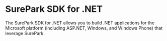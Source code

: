 SurePark SDK for .NET
================

The SurePark SDK for .NET allows you to build .NET applications for the Microsoft platform (including ASP.NET, Windows, and Windows Phone) that leverage SurePark.

